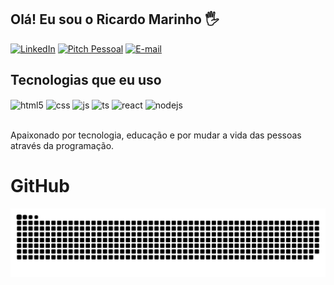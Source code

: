 ## Olá! Eu sou o Ricardo Marinho 🖐️

[![LinkedIn](https://img.shields.io/badge/LinkedIn-0077B5?style=for-the-badge&logo=Linkedin&logoColor=white)](https://www.linkedin.com/in/rcmgodoy/)
[![Pitch Pessoal](https://img.shields.io/badge/PitchPessoal-FF0000?style=for-the-badge&logo=youtube&logoColor=white)](https://youtu.be/-FjChBtAx2E)
[![E-mail](https://img.shields.io/badge/Email-D14836?style=for-the-badge&logo=gmail&logoColor=white)](mailto:ricocezar@yahoo.com)


## Tecnologias que eu uso

<div style="display: inline_block">
  <img align="center" alt="html5" src="https://img.shields.io/badge/HTML5-E34F26?style=for-the-badge&logo=html5&logoColor=white" />
  <img align="center" alt="css" src="https://img.shields.io/badge/CSS3-1572B6?style=for-the-badge&logo=css3&logoColor=white" />
  <img align="center" alt="js" src="https://img.shields.io/badge/JavaScript-F7DF1E?style=for-the-badge&logo=javascript&logoColor=black" />
  <img align="center" alt="ts" src="https://img.shields.io/badge/TypeScript-007ACC?style=for-the-badge&logo=typescript&logoColor=white" />
  <img align="center" alt="react" src="https://img.shields.io/badge/React-20232A?style=for-the-badge&logo=react&logoColor=61DAFB" />
  <img align="center" alt="nodejs" src="https://img.shields.io/badge/Node.js-43853D?style=for-the-badge&logo=node.js&logoColor=white" />
</div><br/>

Apaixonado por tecnologia, educação e por mudar a vida das pessoas através da programação.

# GitHub
![Snake animation](https://github.com/ellen2121/ellen2121/blob/output/github-contribution-grid-snake.svg)
